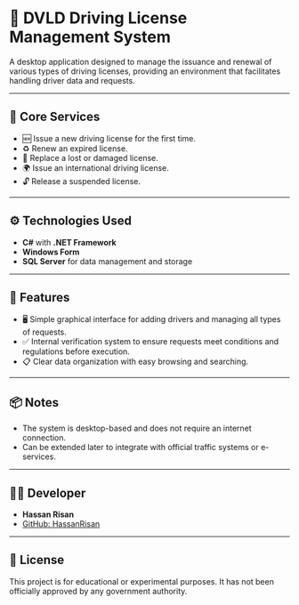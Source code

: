 # 🪪 DVLD Driving License Management System

A desktop application designed to manage the issuance and renewal of various types of driving licenses, providing an environment that facilitates handling driver data and requests.

---

## 🚀 Core Services

- 🆕 Issue a new driving license for the first time.
- ♻️ Renew an expired license.
- 🔁 Replace a lost or damaged license.
- 🌍 Issue an international driving license.
- 🔓 Release a suspended license.

---

## ⚙️ Technologies Used

- **C#** with **.NET Framework**
- **Windows Form**
- **SQL Server** for data management and storage

---

## 🎯 Features

- 🖥️ Simple graphical interface for adding drivers and managing all types of requests.
- ✅ Internal verification system to ensure requests meet conditions and regulations before execution.
- 📋 Clear data organization with easy browsing and searching.

---

## 📦 Notes

- The system is desktop-based and does not require an internet connection.
- Can be extended later to integrate with official traffic systems or e-services.

---

## 👨‍💻 Developer

- **Hassan Risan**  
- [GitHub: HassanRisan](https://github.com/HassanRisan)

---

## 📜 License

This project is for educational or experimental purposes. It has not been officially approved by any government authority.
